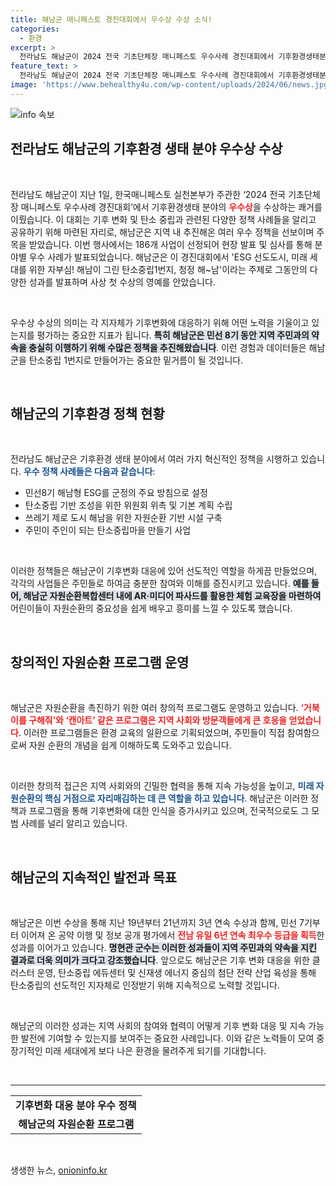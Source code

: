 ```yaml
---
title: 해남군 매니페스토 경진대회에서 우수상 수상 소식!
categories:
  - 환경
excerpt: >
  전라남도 해남군이 2024 전국 기초단체장 매니페스토 우수사례 경진대회에서 기후환경생태분야 우수상을 수상했다. 탄소중립과 자원순환 교육을 통해 혁신적인 환경 정책을 선보인 해남군은 기후변화 대응 선도 지자체로 자리매김하고 있다.
feature_text: >
  전라남도 해남군이 2024 전국 기초단체장 매니페스토 우수사례 경진대회에서 기후환경생태분야 우수상을 수상했다. 탄소중립과 자원순환 교육을 통해 혁신적인 환경 정책을 선보인 해남군은 기후변화 대응 선도 지자체로 자리매김하고 있다.
image: 'https://www.behealthy4u.com/wp-content/uploads/2024/06/news.jpg'
---
```


<p><img src="https://www.behealthy4u.com/wp-content/uploads/2024/06/news.jpg" alt="info 속보" /></p>

<h2 data-ke-size="size26">전라남도 해남군의 기후환경 생태 분야 우수상 수상</h2>

<p data-ke-size="size16">&nbsp;</p>

<p>전라남도 해남군이 지난 1일, 한국매니페스토 실천본부가 주관한 ‘2024 전국 기초단체장 매니페스토 우수사례 경진대회’에서 기후환경생태 분야의 <b><span style="color: #ee2323;">우수상</span></b>을 수상하는 쾌거를 이뤘습니다. 이 대회는 기후 변화 및 탄소 중립과 관련된 다양한 정책 사례들을 알리고 공유하기 위해 마련된 자리로, 해남군은 지역 내 추진해온 여러 우수 정책을 선보이며 주목을 받았습니다. 이번 행사에서는 186개 사업이 선정되어 현장 발표 및 심사를 통해 분야별 우수 사례가 발표되었습니다. 해남군은 이 경진대회에서 'ESG 선도도시, 미래 세대를 위한 자부심! 해남이 그린 탄소중립1번지, 청정 해~남'이라는 주제로 그동안의 다양한 성과를 발표하며 사상 첫 수상의 영예를 안았습니다. </p>

<p data-ke-size="size16">&nbsp;</p>

<p>우수상 수상의 의미는 각 지자체가 기후변화에 대응하기 위해 어떤 노력을 기울이고 있는지를 평가하는 중요한 지표가 됩니다. <b><span style="background-color: #21538527;">특히 해남군은 민선 8기 동안 지역 주민과의 약속을 충실히 이행하기 위해 수많은 정책을 추진해왔습니다</span></b>. 이런 경험과 데이터들은 해남군을 탄소중립 1번지로 만들어가는 중요한 밑거름이 될 것입니다. </p>

<p data-ke-size="size16">&nbsp;</p>

<h2 data-ke-size="size26">해남군의 기후환경 정책 현황</h2>

<p data-ke-size="size16">&nbsp;</p>

<p>전라남도 해남군은 기후환경 생태 분야에서 여러 가지 혁신적인 정책을 시행하고 있습니다. <b><span style="color: #1a5490;">우수 정책 사례들은 다음과 같습니다</span></b>:</p>

<ul>
    <li>민선8기 해남형 ESG를 군정의 주요 방침으로 설정</li>
    <li>탄소중립 기반 조성을 위한 위원회 위촉 및 기본 계획 수립</li>
    <li>쓰레기 제로 도시 해남을 위한 자원순환 기반 시설 구축</li>
    <li>주민이 주인이 되는 탄소중립마을 만들기 사업</li>
</ul>

<p data-ke-size="size16">&nbsp;</p>

<p>이러한 정책들은 해남군이 기후변화 대응에 있어 선도적인 역할을 하게끔 만들었으며, 각각의 사업들은 주민들로 하여금 충분한 참여와 이해를 증진시키고 있습니다. <b><span style="background-color: #21538527;">예를 들어, 해남군 자원순환복합센터 내에 AR·미디어 파사드를 활용한 체험 교육장을 마련하여</span></b> 어린이들이 자원순환의 중요성을 쉽게 배우고 흥미를 느낄 수 있도록 했습니다.</p>

<p data-ke-size="size16">&nbsp;</p>

<h2 data-ke-size="size26">창의적인 자원순환 프로그램 운영</h2>

<p data-ke-size="size16">&nbsp;</p>

<p>해남군은 자원순환을 촉진하기 위한 여러 창의적 프로그램도 운영하고 있습니다. <b><span style="color: #ee2323;">‘거북이를 구해줘’와 ‘캔아트’ 같은 프로그램은 지역 사회와 방문객들에게 큰 호응을 얻었습니다</span></b>. 이러한 프로그램들은 환경 교육의 일환으로 기획되었으며, 주민들이 직접 참여함으로써 자원 순환의 개념을 쉽게 이해하도록 도와주고 있습니다.</p>

<p data-ke-size="size16">&nbsp;</p>

<p>이러한 창의적 접근은 지역 사회와의 긴밀한 협력을 통해 지속 가능성을 높이고, <b><span style="color: #1a5490;">미래 자원순환의 핵심 거점으로 자리매김하는 데 큰 역할을 하고 있습니다</span></b>. 해남군은 이러한 정책과 프로그램을 통해 기후변화에 대한 인식을 증가시키고 있으며, 전국적으로도 그 모범 사례를 널리 알리고 있습니다.</p>

<p data-ke-size="size16">&nbsp;</p>

<h2 data-ke-size="size26">해남군의 지속적인 발전과 목표</h2>

<p data-ke-size="size16">&nbsp;</p>

<p>해남군은 이번 수상을 통해 지난 19년부터 21년까지 3년 연속 수상과 함께, 민선 7기부터 이어져 온 공약 이행 및 정보 공개 평가에서 <b><span style="color: #ee2323;">전남 유일 6년 연속 최우수 등급을 획득</span></b>한 성과를 이어가고 있습니다. <b><span style="background-color: #21538527;">명현관 군수는 이러한 성과들이 지역 주민과의 약속을 지킨 결과로 더욱 의미가 크다고 강조했습니다</span></b>. 앞으로도 해남군은 기후 변화 대응을 위한 클러스터 운영, 탄소중립 에듀센터 및 신재생 에너지 중심의 첨단 전략 산업 육성을 통해 탄소중립의 선도적인 지자체로 인정받기 위해 지속적으로 노력할 것입니다.</p>

<p data-ke-size="size16">&nbsp;</p>

<p>해남군의 이러한 성과는 지역 사회의 참여와 협력이 어떻게 기후 변화 대응 및 지속 가능한 발전에 기여할 수 있는지를 보여주는 중요한 사례입니다. 이와 같은 노력들이 모여 중장기적인 미래 세대에게 보다 나은 환경을 물려주게 되기를 기대합니다.</p>

<p data-ke-size="size16">&nbsp;</p>

<hr />

<table style="width: 100%; border-collapse: collapse;">
    <tr>
        <td style="text-align: center; height: 17px;"><b>기후변화 대응 분야 우수 정책</b></td>
    </tr>
    <tr>
        <td style="text-align: center; height: 17px;"><b>해남군의 자원순환 프로그램</b></td>
    </tr>
</table>

<p data-ke-size="size16">&nbsp;</p>
생생한 뉴스, <a href="https://onioninfo.kr" rel="dofollow">onioninfo.kr</a>


